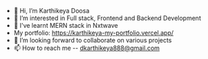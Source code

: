 - 👋 Hi, I’m Karthikeya Doosa
- 👀 I’m interested in Full stack, Frontend and Backend Development
- 🌱 I've learnt MERN stack in Nxtwave
- My portfolio: https://karthikeya-my-portfolio.vercel.app/
- 💞️ I’m looking forward to collaborate on various projects
- 📫 How to reach me -- dkarthikeya888@gmail.com

<!---
Karthikeya-88/Karthikeya-88 is a ✨ special ✨ repository because its `README.md` (this file) appears on your GitHub profile.
You can click the Preview link to take a look at your changes.
--->
